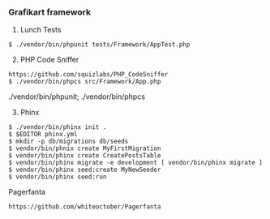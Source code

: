 ### Grafikart framework


1. Lunch Tests 
```
$ ./vendor/bin/phpunit tests/Framework/AppTest.php
```

2. PHP Code Sniffer 
```
https://github.com/squizlabs/PHP_CodeSniffer
$ ./vendor/bin/phpcs src/Framework/App.php
```

./vendor/bin/phpunit; ./vendor/bin/phpcs



3. Phinx 
```
$ ./vendor/bin/phinx init .
$ $EDITOR phinx.yml
$ mkdir -p db/migrations db/seeds
$ vendor/bin/phnix create MyFirstMigration
$ vendor/bin/phinx create CreatePostsTable
$ vendor/bin/phinx migrate -e development [ vendor/bin/phinx migrate ]
$ vendor/bin/phinx seed:create MyNewSeeder
$ vendor/bin/phinx seed:run
```


Pagerfanta 
```
https://github.com/whiteoctober/Pagerfanta
```